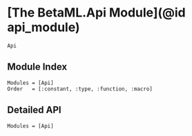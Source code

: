 # [The BetaML.Api Module](@id api_module)

```@docs
Api
```

## Module Index

```@index
Modules = [Api]
Order   = [:constant, :type, :function, :macro]
```

## Detailed API


```@autodocs
Modules = [Api]
```


